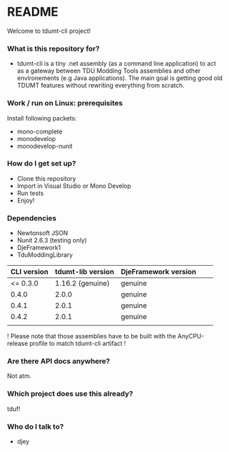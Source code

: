 # README #

Welcome to tdumt-cli project!

### What is this repository for?

* tdumt-cli is a tiny .net assembly (as a command line application) to act as a gateway between TDU Modding Tools assemblies and other environements (e.g Java applications). The main goal is getting good old TDUMT features without rewriting everything from scratch.

### Work / run on Linux: prerequisites

Install following packets: 
* mono-complete
* monodevelop
* monodevelop-nunit

### How do I get set up?

* Clone this repository
* Import in Visual Studio or Mono Develop
* Run tests
* Enjoy!

### Dependencies
* Newtonsoft JSON
* Nunit 2.6.3 (testing only)
* DjeFramework1
* TduModdingLibrary

| CLI version | tdumt-lib version | DjeFramework version |   |   |
|-------------|-------------------|----------------------|---|---|
| <= 0.3.0    | 1.16.2 (genuine)  | genuine              |   |   |
| 0.4.0       | 2.0.0             | genuine              |   |   |
| 0.4.1       | 2.0.1             | genuine              |   |   |
| 0.4.2       | 2.0.1             | genuine              |   |   |
|             |                   |                      |   |   |

! Please note that those assemblies have to be built with the AnyCPU-release profile to match tdumt-cli artifact !



### Are there API docs anywhere?

Not atm.

### Which project does use this already?

tduf! 

### Who do I talk to? 

* djey